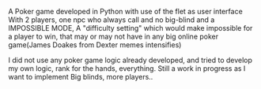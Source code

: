 A Poker game developed in Python with use of the flet as user interface
With 2 players, one npc who always call and no big-blind and a IMPOSSIBLE MODE, A "difficulty setting" which would make impossible 
for a player to win, that may or may not have in any big online poker game(James Doakes from Dexter memes intensifies)

I did not use any poker game logic already developed, and tried to develop my own logic, rank for the hands, everything.
Still a work in progress as I want to implement Big blinds, more players..
